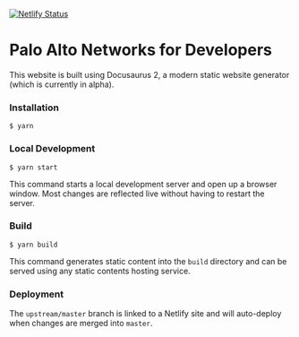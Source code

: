 [![Netlify Status](https://api.netlify.com/api/v1/badges/0eed1efe-d1e4-4a4f-9297-3665c942cc1a/deploy-status)](https://app.netlify.com/sites/pandev/deploys)

# Palo Alto Networks for Developers

This website is built using Docusaurus 2, a modern static website generator (which is currently in alpha).

### Installation

```
$ yarn
```

### Local Development

```
$ yarn start
```

This command starts a local development server and open up a browser window. Most changes are reflected live without having to restart the server.

### Build

```
$ yarn build
```

This command generates static content into the `build` directory and can be served using any static contents hosting service.

### Deployment

The `upstream/master` branch is linked to a Netlify site and will auto-deploy when changes are merged into `master`.
